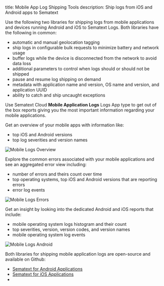 title: Mobile App Log Shipping Tools
description: Ship logs from iOS and Android apps to Sematext

Use the following two libraries for shipping logs from mobile applications and devices running Android and iOS to Sematext Logs.
Both libraries have the following in common:

- automatic and manual geolocation tagging
- ship logs in configurable bulk requests to minimize battery and network usage
- buffer logs while the device is disconnected from the network to avoid data loss
- additional parameters to control when logs should or should not be shipped
- pause and resume log shipping on demand
- metadata with application name and version, OS name and version, and application UUID
- ability to catch and ship uncaught exceptions

Use Sematext Cloud **Mobile Application Logs** Logs App type to get out of the box reports giving you the most important information regarding your mobile applications.

Get an overview of your mobile apps with information like:
 
 - top iOS and Android versions
 - top log severities and version names

<img
  class="content-modal-image"
  alt="Mobile Logs Overview"
  src="../../images/agents/mobile_overview.png"
  title="Mobile Logs Overview"
/>

Explore the common errors associated with your mobile applications and see an aggregated error view including:

 - number of errors and theirs count over time
 - top operating systems, top iOS and Android versions that are reporting errors
 - error log events

<img
  class="content-modal-image"
  alt="Mobile Logs Errors"
  src="../../images/agents/mobile_errors.png"
  title="Mobile Logs Errors"
/> 

Get an insight by looking into the dedicated Android and iOS reports that include:

 - mobile operating system logs histogram and their count
 - top severities, version, version codes, and version names
 - mobile operating system log events

<img
  class="content-modal-image"
  alt="Mobile Logs Android"
  src="../../images/agents/mobile_android.png"
  title="Mobile Logs Android"
/>

Both libraries for shipping mobile application logs are open-source and available on Github:

- [Sematext for Android Applications](https://github.com/sematext/sematext-logsene-android)
- [Sematext for iOS Applications](https://github.com/sematext/sematext-logsene-ios)
-